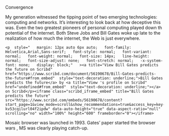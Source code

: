 Convergence 

My generation witnessed the tipping point of two emerging technologies: computing and networks.
It’s interesting to look back at how deceptive this was.
Even the two greatest pioneers of personal computing played down th potential of the internet. Both Steve Jobs and Bill Gates woke up late to the realization of how much the internet, the Web is just everywhere.
```
<p  style="   margin: 12px auto 6px auto;   font-family: Helvetica,Arial,Sans-serif;   font-style: normal;   font-variant: normal;   font-weight: normal;   font-size: 14px;   line-height: normal;   font-size-adjust: none;   font-stretch: normal;   -x-system-font: none;   display: block;"   ><a title="View Bill Gates predicts the future on Scribd" href="https://www.scribd.com/document/56190678/Bill-Gates-predicts-the-future#from_embed"  style="text-decoration: underline;">Bill Gates predicts the future</a> by <a title="View 's profile on Scribd" href="undefined#from_embed"  style="text-decoration: underline;"></a> on Scribd</p><iframe class="scribd_iframe_embed" title="Bill Gates predicts the future" src="https://www.scribd.com/embeds/56190678/content?start_page=1&view_mode=scroll&show_recommendations=true&access_key=key-kv53cqilurl04f2ipdw" data-auto-height="true" data-aspect-ratio="null" scrolling="no" width="100%" height="600" frameborder="0"></iframe>
```

Mosaic browser was launched in 1993. Gates’ paper started the browser wars , MS was clearly playing catch-up.

